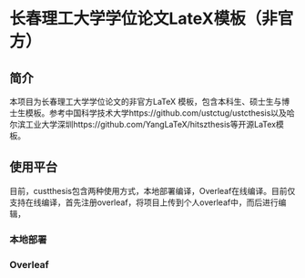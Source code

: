 # 长春理工大学学位论文LateX模板（非官方）
## 简介
本项目为长春理工大学学位论文的非官方LaTeX 模板，包含本科生、硕士生与博士生模板。参考中国科学技术大学https://github.com/ustctug/ustcthesis以及哈尔滨工业大学深圳https://github.com/YangLaTeX/hitszthesis等开源LaTex模板。
## 使用平台
目前，custthesis包含两种使用方式，本地部署编译，Overleaf在线编译。目前仅支持在线编译，首先注册overleaf，将项目上传到个人overleaf中，而后进行编辑，
### 本地部署

### Overleaf
